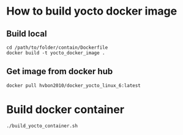 # How to build yocto docker image
## Build local
```
cd /path/to/folder/contain/Dockerfile
docker build -t yocto_docker_image .
```
## Get image from docker hub
`docker pull hvbon2010/docker_yocto_linux_6:latest`

# Build docker container
```
./build_yocto_container.sh
```
